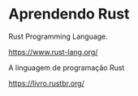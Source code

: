 # Aprendendo Rust

Rust Programming Language.

https://www.rust-lang.org/

A linguagem de programação Rust

https://livro.rustbr.org/

